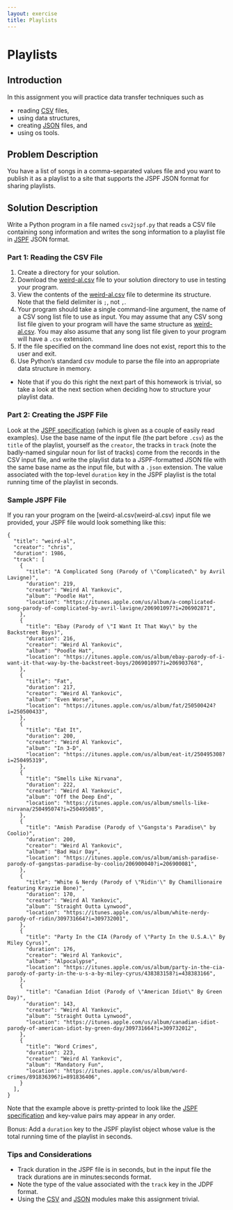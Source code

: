 ```yaml
---
layout: exercise
title: Playlists
---
```


# Playlists

## Introduction

In this assignment you will practice data transfer techniques such as
- reading [CSV](https://docs.python.org/3/library/csv.html) files,
- using data structures,
- creating [JSON](https://docs.python.org/3/library/json.html) files, and
- using os tools.

## Problem Description

You have a list of songs in a comma-separated values file and you want to publish it as a playlist to a site that supports the JSPF JSON format for sharing playlists.

## Solution Description

Write a Python program in a file named `csv2jspf.py` that reads a CSV file containing song information and writes the song information to a playlist file in [JSPF](https://www.xspf.org/jspf) JSON format.

### Part 1: Reading the CSV File

1. Create a directory for your solution.
2. Download the [weird-al.csv](weird-al.csv) file to your solution directory to use in testing your program.
3. View the contents of the [weird-al.csv](weird-al.csv) file to determine its structure. Note that the field delimiter is `;`, not `,`.
4. Your program should take a single command-line argument, the name of a CSV song list file to use as input. You may assume that any CSV song list file given to your program will have the same structure as [weird-al.csv](weird-al.csv). You may also assume that any song list file given to your program will have a `.csv` extension.
5. If the file specified on the command line does not exist, report this to the user and exit.
6. Use Python’s standard csv module to parse the file into an appropriate data structure in memory.
  - Note that if you do this right the next part of this homework is trivial, so take a look at the next section when deciding how to structure your playlist data.

### Part 2: Creating the JSPF File

Look at the [JSPF specification](https://www.xspf.org/jspf) (which is given as a couple of easily read examples).  Use the base name of the input file (the part before `.csv`) as the `title` of the playlist, yourself as the `creator`, the tracks in `track` (note the badly-named singular noun for list of tracks) come from the records in the CSV input file,  and write the playlist data to a JSPF-formatted JSON file with the same base name as the input file, but with a `.json` extension. The value associated with the top-level `duration` key in the JSPF playlist is the total running time of the playlist in seconds. 


### Sample JSPF File

If you ran your program on the [weird-al.csv(weird-al.csv) input file we provided, your JSPF file would look something like this:

```
{
  "title": "weird-al",
  "creator": "chris",
  "duration": 1986,
  "track": [
    {
      "title": "A Complicated Song (Parody of \"Complicated\" by Avril Lavigne)",
      "duration": 219,
      "creator": "Weird Al Yankovic",
      "album": "Poodle Hat",
      "location": "https://itunes.apple.com/us/album/a-complicated-song-parody-of-complicated-by-avril-lavigne/206901097?i=206902871",
    },
    {
      "title": "Ebay (Parody of \"I Want It That Way\" by the Backstreet Boys)",
      "duration": 216,
      "creator": "Weird Al Yankovic",
      "album": "Poodle Hat",
      "location": "https://itunes.apple.com/us/album/ebay-parody-of-i-want-it-that-way-by-the-backstreet-boys/206901097?i=206903768",
    },
    {
      "title": "Fat",
      "duration": 217,
      "creator": "Weird Al Yankovic",
      "album": "Even Worse",
      "location": "https://itunes.apple.com/us/album/fat/250500424?i=250500433",
    },
    {
      "title": "Eat It",
      "duration": 200,
      "creator": "Weird Al Yankovic",
      "album": "In 3-D",
      "location": "https://itunes.apple.com/us/album/eat-it/250495308?i=250495319",
    },
    {
      "title": "Smells Like Nirvana",
      "duration": 222,
      "creator": "Weird Al Yankovic",
      "album": "Off the Deep End",
      "location": "https://itunes.apple.com/us/album/smells-like-nirvana/250495074?i=250495085",
    },
    {
      "title": "Amish Paradise (Parody of \"Gangsta's Paradise\" by Coolio)", 
      "duration": 200, 
      "creator": "Weird Al Yankovic", 
      "album": "Bad Hair Day", 
      "location": "https://itunes.apple.com/us/album/amish-paradise-parody-of-gangstas-paradise-by-coolio/206900040?i=206900081",
    }, 
    {
      "title": "White & Nerdy (Parody of \"Ridin'\" By Chamillionaire featuring Krayzie Bone)", 
      "duration": 170, 
      "creator": "Weird Al Yankovic", 
      "album": "Straight Outta Lynwood", 
      "location": "https://itunes.apple.com/us/album/white-nerdy-parody-of-ridin/309731664?i=309732001",
    }, 
    {
      "title": "Party In the CIA (Parody of \"Party In the U.S.A.\" By Miley Cyrus)", 
      "duration": 176, 
      "creator": "Weird Al Yankovic", 
      "album": "Alpocalypse", 
      "location": "https://itunes.apple.com/us/album/party-in-the-cia-parody-of-party-in-the-u-s-a-by-miley-cyrus/438383158?i=438383166",
    }, 
    {
      "title": "Canadian Idiot (Parody of \"American Idiot\" By Green Day)", 
      "duration": 143, 
      "creator": "Weird Al Yankovic", 
      "album": "Straight Outta Lynwood", 
      "location": "https://itunes.apple.com/us/album/canadian-idiot-parody-of-american-idiot-by-green-day/309731664?i=309732012",
    }, 
    {
      "title": "Word Crimes", 
      "duration": 223, 
      "creator": "Weird Al Yankovic", 
      "album": "Mandatory Fun", 
      "location": "https://itunes.apple.com/us/album/word-crimes/891836396?i=891836406",
    }
  ],
}
```

Note that the example above is pretty-printed to look like the [JSPF specification](https://www.xspf.org/jspf) and key-value pairs may appear in any order.

Bonus: Add a `duration` key to the JSPF playlist object whose value is the total running time of the playlist in seconds. 

### Tips and Considerations

- Track duration in the JSPF file is in seconds, but in the input file the track durations are in minutes:seconds format.
- Note the type of the value associated with the `track` key in the JDPF format.
- Using the [CSV](https://docs.python.org/3/library/csv.html) and [JSON](https://docs.python.org/3/library/json.html) modules make this assignment trivial.
